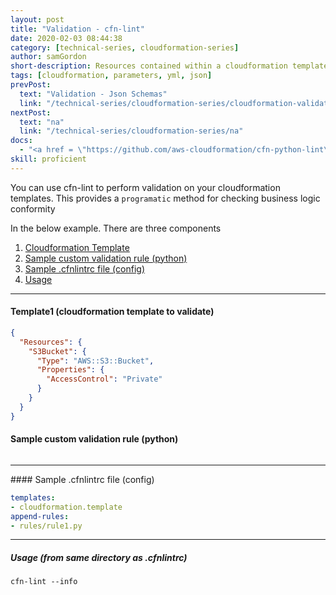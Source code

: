 ```yaml
---
layout: post
title: "Validation - cfn-lint"
date: 2020-02-03 08:44:38
category: [technical-series, cloudformation-series]
author: samGordon
short-description: Resources contained within a cloudformation template/stack
tags: [cloudformation, parameters, yml, json]
prevPost:
  text: "Validation - Json Schemas"
  link: "/technical-series/cloudformation-series/cloudformation-validation-json-schema"
nextPost:
  text: "na"
  link: "/technical-series/cloudformation-series/na"
docs:
  - "<a href = \"https://github.com/aws-cloudformation/cfn-python-lint\">Github project for cfn-lint</a>"
skill: proficient
---
```


You can use cfn-lint to perform validation on your cloudformation templates. This provides a `programatic` method for checking business logic conformity

In the below example. There are three components

1. [Cloudformation Template](#cloudformation)
2. [Sample custom validation rule (python)](#python-rule)
3. [Sample .cfnlintrc file (config)](#python-lint-file)
4. [Usage](#usage)

---

<a name = "cloudformation"></a>
#### Template1 (cloudformation template to validate)

```json
{
  "Resources": {
    "S3Bucket": {
      "Type": "AWS::S3::Bucket",
      "Properties": {
        "AccessControl": "Private"
      }
    }
  }
}
```

<a name = "python-rule"></a>
#### Sample custom validation rule (python)

```python

```

---

<a name = "python-lint-file">
#### Sample .cfnlintrc file (config)

```yml
templates:
- cloudformation.template
append-rules:
- rules/rule1.py
```

---

<a name = "usage"></a>
##### Usage (from same directory as .cfnlintrc)
```shell
cfn-lint --info
```
